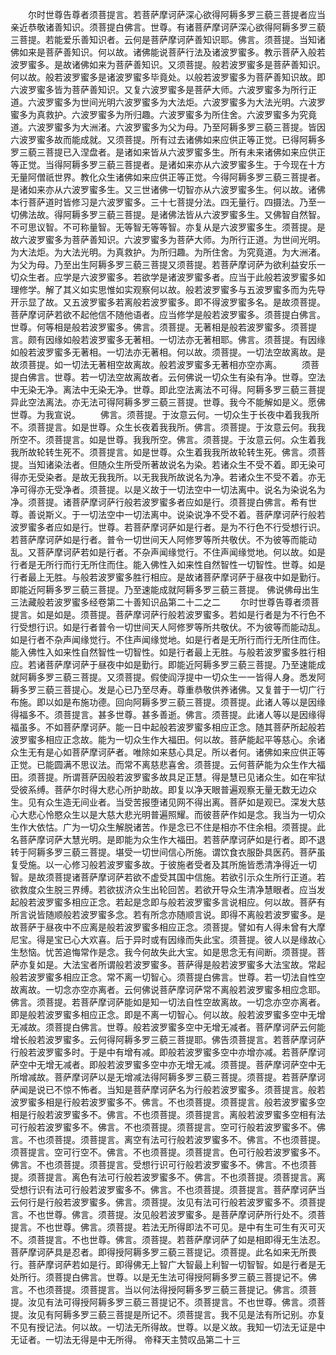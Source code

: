 <!-- { "loadSidebar": true } -->
　　尔时世尊告尊者须菩提言。若菩萨摩诃萨深心欲得阿耨多罗三藐三菩提者应当亲近恭敬诸善知识。须菩提白佛言。世尊。有诸菩萨摩诃萨深心欲得阿耨多罗三藐三菩提。若能爱乐善知识者。云何是菩萨摩诃萨善知识耶。佛言。须菩提。当知诸佛如来是菩萨善知识。何以故。诸佛能说菩萨行法及诸波罗蜜多。教示菩萨入般若波罗蜜多。是故诸佛如来为菩萨善知识。又须菩提。般若波罗蜜多是菩萨善知识。何以故。般若波罗蜜多是诸波罗蜜多毕竟处。以般若波罗蜜多为菩萨善知识故。即六波罗蜜多皆为菩萨善知识。又复六波罗蜜多是菩萨大师。六波罗蜜多为所行正道。六波罗蜜多为世间光明六波罗蜜多为大法炬。六波罗蜜多为大法光明。六波罗蜜多为真救护。六波罗蜜多为所归趣。六波罗蜜多为所住舍。六波罗蜜多为究竟道。六波罗蜜多为大洲渚。六波罗蜜多为父为母。乃至阿耨多罗三藐三菩提。皆因六波罗蜜多故而能成就。又须菩提。所有过去诸佛如来应供正等正觉。已得阿耨多罗三藐三菩提已入涅盘者。是诸如来皆从六波罗蜜多生。所有未来诸佛如来应供正等正觉。当得阿耨多罗三藐三菩提者。是诸如来亦从六波罗蜜多生。于今现在十方无量阿僧祇世界。教化众生诸佛如来应供正等正觉。今得阿耨多罗三藐三菩提者。是诸如来亦从六波罗蜜多生。又三世诸佛一切智亦从六波罗蜜多生。何以故。诸佛本行菩萨道时皆修习是六波罗蜜多。三十七菩提分法。四无量行。四摄法。乃至一切佛法故。得阿耨多罗三藐三菩提。是诸佛法皆从六波罗蜜多生。又佛智自然智。不可思议智。不可称量智。无等智无等等智。亦复从是六波罗蜜多生。须菩提。是故六波罗蜜多为菩萨善知识。六波罗蜜多为菩萨大师。为所行正道。为世间光明。为大法炬。为大法光明。为真救护。为所归趣。为所住舍。为究竟道。为大洲渚。为父为母。乃至出生阿耨多罗三藐三菩提又须菩提。若菩萨摩诃萨为欲利益安乐一切众生者。应学是六波罗蜜多。若欲学是诸波罗蜜多者。应当于此般若波罗蜜多如理修学。解了其义如实思惟如实观察何以故。般若波罗蜜多与五波罗蜜多而为先导开示显了故。又五波罗蜜多若离般若波罗蜜多。即不得波罗蜜多名。是故须菩提。菩萨摩诃萨若欲不起他信不随他语者。应当修学是般若波罗蜜多。须菩提白佛言。世尊。何等相是般若波罗蜜多。佛言。须菩提。无著相是般若波罗蜜多。须菩提言。颇有因缘如般若波罗蜜多无著相。一切法亦无著相耶。佛言。须菩提。有因缘如般若波罗蜜多无著相。一切法亦无著相。何以故。须菩提。一切法空故离故。是故须菩提。如一切法无著相空故离故。般若波罗蜜多无著相亦空亦离。
　　须菩提白佛言。世尊。若一切法空故离故者。云何佛说一切众生有染有净。世尊。空法中无染无净。离法中无染无净。世尊。即此空法离法不可得。阿耨多罗三藐三菩提异此空法离法。亦无法可得阿耨多罗三藐三菩提。世尊。我今不能解如是义。愿佛世尊。为我宣说。
　　佛言。须菩提。于汝意云何。一切众生于长夜中着我我所不。须菩提言。如是世尊。众生长夜着我我所。佛言。须菩提。于汝意云何。我我所空不。须菩提言。如是世尊。我我所空。佛言。须菩提。于汝意云何。众生着我我所故轮转生死不。须菩提言。如是世尊。众生着我我所故轮转生死。佛言。须菩提。当知诸染法者。但随众生所受所著故说名为染。若诸众生不受不着。即无染可得亦无受染者。是故无我我所。以无我我所故说名为净。若诸众生不受不着。亦无净可得亦无受净者。须菩提。以是义故于一切法空中一切法离中。说名为染说名为净。须菩提。诸菩萨摩诃萨行般若波罗蜜多者应如是行。须菩提白佛言。希有世尊。善说斯义。于一切法空中一切法离中。说染说净不受不着。菩萨摩诃萨行般若波罗蜜多者应如是行。世尊。若菩萨摩诃萨如是行者。是为不行色不行受想行识。若菩萨摩诃萨如是行者。普令一切世间天人阿修罗等所共敬伏。不为彼等而能动乱。又菩萨摩诃萨若如是行者。不杂声闻缘觉行。不住声闻缘觉地。何以故。如是行者是无所行而行无所住而住。能入佛性入如来性自然智性一切智性。世尊。如是行者最上无胜。与般若波罗蜜多胜行相应。是故诸菩萨摩诃萨于昼夜中如是勤行。即能近阿耨多罗三藐三菩提。乃至速能成就阿耨多罗三藐三菩提。
佛说佛母出生三法藏般若波罗蜜多经卷第二十善知识品第二十二之二
　　尔时世尊告尊者须菩提言。如是如是。须菩提。菩萨摩诃萨行般若波罗蜜多。若如是行者是为不行色不行受想行识。如是行者普令一切世间天人阿修罗等所共敬伏。不为彼等而能动乱。如是行者不杂声闻缘觉行。不住声闻缘觉地。如是行者是无所行而行无所住而住。能入佛性入如来性自然智性一切智性。如是行者最上无胜。与般若波罗蜜多胜行相应。若诸菩萨摩诃萨于昼夜中如是勤行。即能近阿耨多罗三藐三菩提。乃至速能成就阿耨多罗三藐三菩提。又须菩提。假使阎浮提中一切众生一一皆得人身。悉发阿耨多罗三藐三菩提心。发是心已乃至尽寿。尊重恭敬供养诸佛。又复普于一切广行布施。即以如是布施功德。回向阿耨多罗三藐三菩提。须菩提。此诸人等以是因缘得福多不。须菩提言。甚多世尊。甚多善逝。佛言。须菩提。此诸人等以是因缘得福虽多。不如菩萨摩诃萨。能一日中起般若波罗蜜多相应正念。随其菩萨所起般若波罗蜜多相应正念故。能为一切众生作大福田。何以故。菩萨能起平等慈心。余诸众生无有是心如菩萨摩诃萨者。唯除如来慈心具足。所以者何。诸佛如来应供正等正觉。已能圆满不思议法。而常不离慈悲喜舍。须菩提。云何菩萨能为众生作大福田。须菩提。所谓菩萨因般若波罗蜜多故具足正慧。得是慧已见诸众生。如在牢狱受彼系缚。菩萨尔时得大悲心所护助故。即复以净天眼普遍观察无量无数无边众生。见有众生造无间业者。当受苦报堕诸见网不得出离。菩萨如是观已。深发大慈心大悲心怜愍众生以是大慈大悲光明普遍照耀。而彼菩萨作如是念。我当为一切众生作大依怙。广为一切众生解脱诸苦。作是念已不住是相亦不住余相。须菩提。此名菩萨摩诃萨大慧光明。是即能为众生作大福田。若菩萨摩诃萨如是行者。即不退转于阿耨多罗三藐三菩提。堪受一切世间信心所施。谓饮食衣服卧具医药。菩萨虽复受施。以一心修习般若波罗蜜多故。于彼施者受者及其所施皆悉清净得近一切智。是故须菩提诸菩萨摩诃萨若欲不虚受其国中信施。若欲引示众生所行正道。若欲救度众生脱三界缚。若欲拔济众生出轮回苦。若欲开导众生清净慧眼者。应当发起般若波罗蜜多相应正念。若起是念即与般若波罗蜜多言说相应。何以故。菩萨有所言说皆随顺般若波罗蜜多念。若有所念亦随顺言说。即得不离般若波罗蜜多。是故菩萨于昼夜中不应离是般若波罗蜜多相应正念。须菩提。譬如有人得未曾有大摩尼宝。得是宝已心大欢喜。后于异时或有因缘而失此宝。须菩提。彼人以是缘故心生愁恼。忧苦追悔常作是念。我今何故失此大宝。如是思念无有间断。须菩提。菩萨亦复如是。大法宝者所谓般若波罗蜜多。菩萨得是般若波罗蜜多大法宝故。常起般若波罗蜜多相应正念。常不离一切智心。须菩提白佛言。世尊。若一切法自性空故离故。一切念亦空亦离者。云何佛说菩萨摩诃萨常不离般若波罗蜜多相应念耶。佛言。须菩提。若菩萨摩诃萨能如是知一切法自性空故离故。一切念亦空亦离者。即是般若波罗蜜多相应正念。即是不离一切智心。何以故。般若波罗蜜多空中无增无减故。须菩提白佛言。世尊。般若波罗蜜多空中无增无减者。菩萨摩诃萨云何能增长般若波罗蜜多。云何得阿耨多罗三藐三菩提耶。佛告须菩提言。若菩萨摩诃萨行般若波罗蜜多时。于是中有增有减。即般若波罗蜜多空中亦增亦减。若菩萨摩诃萨空中无增无减者。即般若波罗蜜多空中亦无增无减。须菩提。菩萨摩诃萨空中无所增减故。菩萨摩诃萨以是无增减法得阿耨多罗三藐三菩提。须菩提。若菩萨摩诃萨闻是说已不惊不怖者。当知是菩萨摩诃萨名为行般若波罗蜜多。须菩提言。般若波罗蜜多相是行般若波罗蜜多不。佛言。不也须菩提。须菩提言。般若波罗蜜多空相是行般若波罗蜜多不。佛言。不也须菩提。须菩提言。离般若波罗蜜多空相有法可行般若波罗蜜多不。佛言。不也须菩提。须菩提言。空可行般若波罗蜜多不。佛言。不也须菩提。须菩提言。离空有法可行般若波罗蜜多不。佛言。不也须菩提。须菩提言。空可行空不。佛言。不也须菩提。须菩提言。色可行般若波罗蜜多不。佛言。不也须菩提。须菩提言。受想行识可行般若波罗蜜多不。佛言。不也须菩提。须菩提言。离色有法可行般若波罗蜜多不。佛言。不也须菩提。须菩提言。离受想行识有法可行般若波罗蜜多不。佛言。不也须菩提。须菩提言。菩萨摩诃萨当云何行是行般若波罗蜜多。佛言。须菩提。汝见有法可行般若波罗蜜多不。须菩提言。不也世尊。佛言。须菩提。汝见般若波罗蜜多。是菩萨摩诃萨所行处不。须菩提言。不也世尊。佛言。须菩提。若法无所得即法不可见。是中有生可生有灭可灭不。须菩提言。不也世尊。佛言。须菩提。若菩萨摩诃萨了如是相即得无生法忍。菩萨摩诃萨具是忍者。即得授阿耨多罗三藐三菩提记。须菩提。此名如来无所畏行。菩萨摩诃萨若如是行。即得佛无上智广大智最上利智一切智智。如是行者是无处所行。须菩提白佛言。世尊。以是无生法可得授阿耨多罗三藐三菩提记不。佛言。不也须菩提。须菩提言。当以何法得授阿耨多罗三藐三菩提记。佛言。须菩提。汝见有法可得授阿耨多罗三藐三菩提记不。须菩提言。不也世尊。佛言。须菩提。汝见有阿耨多罗三藐三菩提是所记不。须菩提言。我不见是法有所记别。亦复不见有授记法。何以故。一切法无所得故。世尊。以是义故。我知一切法无证是中无证者。一切法无得是中无所得。
帝释天主赞叹品第二十三
